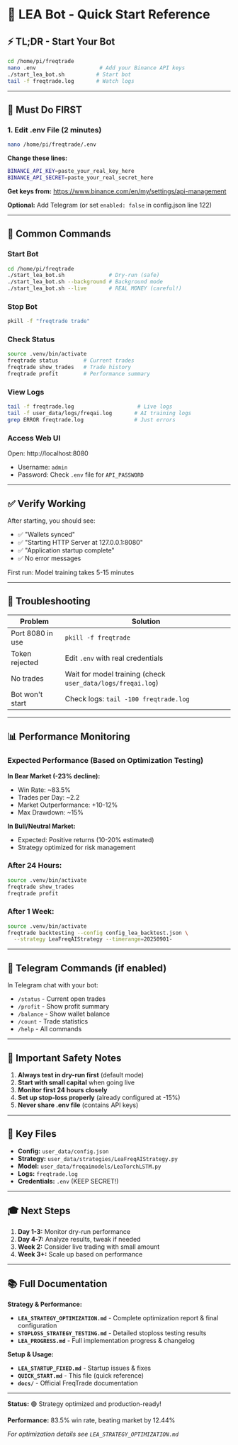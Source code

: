# 🚀 LEA Bot - Quick Start Reference

## ⚡ TL;DR - Start Your Bot

```bash
cd /home/pi/freqtrade
nano .env                    # Add your Binance API keys
./start_lea_bot.sh          # Start bot
tail -f freqtrade.log       # Watch logs
```

---

## 📝 Must Do FIRST

### 1. Edit .env File (2 minutes)
```bash
nano /home/pi/freqtrade/.env
```

**Change these lines:**
```bash
BINANCE_API_KEY=paste_your_real_key_here
BINANCE_API_SECRET=paste_your_real_secret_here
```

**Get keys from:** https://www.binance.com/en/my/settings/api-management

**Optional:** Add Telegram (or set `enabled: false` in config.json line 122)

---

## 🎯 Common Commands

### Start Bot
```bash
cd /home/pi/freqtrade
./start_lea_bot.sh              # Dry-run (safe)
./start_lea_bot.sh --background # Background mode
./start_lea_bot.sh --live       # REAL MONEY (careful!)
```

### Stop Bot
```bash
pkill -f "freqtrade trade"
```

### Check Status
```bash
source .venv/bin/activate
freqtrade status        # Current trades
freqtrade show_trades   # Trade history
freqtrade profit        # Performance summary
```

### View Logs
```bash
tail -f freqtrade.log                    # Live logs
tail -f user_data/logs/freqai.log       # AI training logs
grep ERROR freqtrade.log                # Just errors
```

### Access Web UI
Open: http://localhost:8080
- Username: `admin`
- Password: Check `.env` file for `API_PASSWORD`

---

## ✅ Verify Working

After starting, you should see:
- ✅ "Wallets synced"
- ✅ "Starting HTTP Server at 127.0.0.1:8080"
- ✅ "Application startup complete"
- ✅ No error messages

First run: Model training takes 5-15 minutes

---

## 🔧 Troubleshooting

| Problem | Solution |
|---------|----------|
| Port 8080 in use | `pkill -f freqtrade` |
| Token rejected | Edit `.env` with real credentials |
| No trades | Wait for model training (check `user_data/logs/freqai.log`) |
| Bot won't start | Check logs: `tail -100 freqtrade.log` |

---

## 📊 Performance Monitoring

### Expected Performance (Based on Optimization Testing)

**In Bear Market (-23% decline):**
- Win Rate: ~83.5%
- Trades per Day: ~2.2
- Market Outperformance: +10-12%
- Max Drawdown: ~15%

**In Bull/Neutral Market:**
- Expected: Positive returns (10-20% estimated)
- Strategy optimized for risk management

### After 24 Hours:
```bash
source .venv/bin/activate
freqtrade show_trades
freqtrade profit
```

### After 1 Week:
```bash
source .venv/bin/activate
freqtrade backtesting --config config_lea_backtest.json \
  --strategy LeaFreqAIStrategy --timerange=20250901-
```

---

## 📱 Telegram Commands (if enabled)

In Telegram chat with your bot:
- `/status` - Current open trades
- `/profit` - Show profit summary
- `/balance` - Show wallet balance
- `/count` - Trade statistics
- `/help` - All commands

---

## 🚨 Important Safety Notes

1. **Always test in dry-run first** (default mode)
2. **Start with small capital** when going live
3. **Monitor first 24 hours closely**
4. **Set up stop-loss properly** (already configured at -15%)
5. **Never share .env file** (contains API keys)

---

## 📁 Key Files

- **Config:** `user_data/config.json`
- **Strategy:** `user_data/strategies/LeaFreqAIStrategy.py`
- **Model:** `user_data/freqaimodels/LeaTorchLSTM.py`
- **Logs:** `freqtrade.log`
- **Credentials:** `.env` (KEEP SECRET!)

---

## 🎓 Next Steps

1. **Day 1-3:** Monitor dry-run performance
2. **Day 4-7:** Analyze results, tweak if needed
3. **Week 2:** Consider live trading with small amount
4. **Week 3+:** Scale up based on performance

---

## 📚 Full Documentation

**Strategy & Performance:**
- **`LEA_STRATEGY_OPTIMIZATION.md`** - Complete optimization report & final configuration
- **`STOPLOSS_STRATEGY_TESTING.md`** - Detailed stoploss testing results
- **`LEA_PROGRESS.md`** - Full implementation progress & changelog

**Setup & Usage:**
- **`LEA_STARTUP_FIXED.md`** - Startup issues & fixes
- **`QUICK_START.md`** - This file (quick reference)
- **`docs/`** - Official FreqTrade documentation

---

**Status:** 🟢 Strategy optimized and production-ready!

**Performance:** 83.5% win rate, beating market by 12.44%

*For optimization details see `LEA_STRATEGY_OPTIMIZATION.md`*
